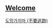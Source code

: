 ## [Welcome  ](https://zkeq.github.io/zkeq/%C2%B7index.htm)

[도망가지마 (不要逃跑)](https://music.163.com/#/song?id=1309814395)
<audio id="bgmMusic" src="http://music.163.com/song/media/outer/url?id=1309814395.mp3" preload="auto" type="audio/mp3" autoplay loop></audio>
